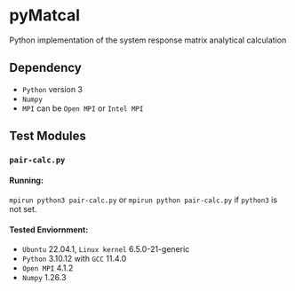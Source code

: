 # pyMatcal

Python implementation of the system response matrix analytical calculation

## Dependency

- `Python` version 3
- `Numpy`
- `MPI` can be `Open MPI` or `Intel MPI`

## Test Modules

### `pair-calc.py`

#### Running:

`mpirun python3 pair-calc.py` or `mpirun python pair-calc.py` if `python3` is not set.

#### Tested Enviornment:

- `Ubuntu` 22.04.1, `Linux kernel` 6.5.0-21-generic
- `Python` 3.10.12 with `GCC` 11.4.0
- `Open MPI` 4.1.2
- `Numpy` 1.26.3



